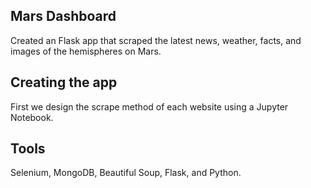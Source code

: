 ## Mars Dashboard

Created an Flask app that scraped the latest news, weather, facts, and images of the hemispheres on Mars.

## Creating the app

First we design the scrape method of each website using a Jupyter Notebook.

## Tools
Selenium, MongoDB, Beautiful Soup, Flask, and Python.
